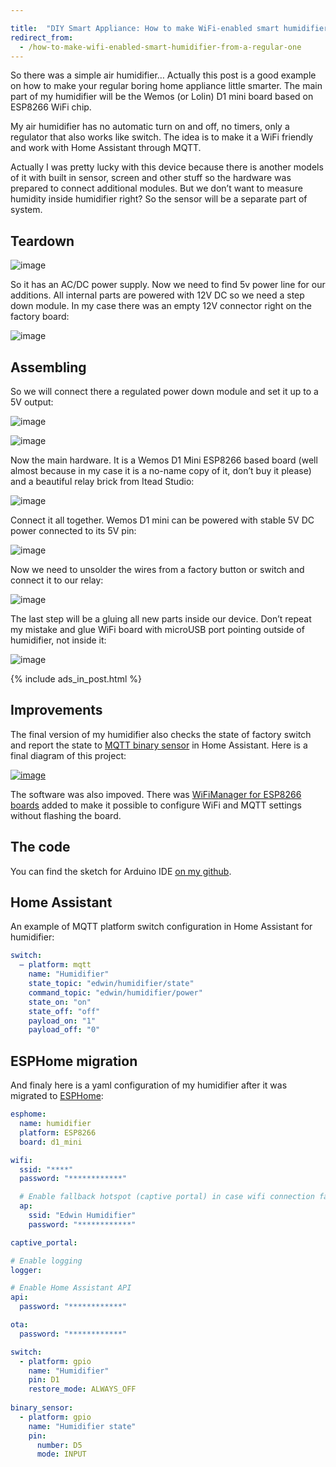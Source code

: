 ```yaml
---

title:  "DIY Smart Appliance: How to make WiFi-enabled smart humidifier from a regular one"
redirect_from:
  - /how-to-make-wifi-enabled-smart-humidifier-from-a-regular-one
---
```

So there was a simple air humidifier… Actually this post is a good example on how to make your regular boring home appliance little smarter. The main part of my humidifier will be the Wemos (or Lolin) D1 mini board based on ESP8266 WiFi chip.

My air humidifier has no automatic turn on and off, no timers, only a regulator that also works like switch. The idea is to make it a WiFi friendly and work with Home Assistant through MQTT.

Actually I was pretty lucky with this device because there is another models of it with built in sensor, screen and other stuff so the hardware was prepared to connect additional modules. But we don’t want to measure humidity inside humidifier right? So the sensor will be a separate part of system.

## Teardown
![image](/img/how-to-make-wifi-enabled-smart-humidifier-from-a-regular-one/001.jpg)

So it has an AC/DC power supply. Now we need to find 5v power line for our additions. All internal parts are powered with 12V DC so we need a step down module. In my case there was an empty 12V connector right on the factory board:

![image](/img/how-to-make-wifi-enabled-smart-humidifier-from-a-regular-one/IMG_20180809_225854719_LL-1024x768.jpg)

## Assembling
So we will connect there a regulated power down module and set it up to a 5V output:

![image](/img/how-to-make-wifi-enabled-smart-humidifier-from-a-regular-one/IMG_20180809_232228916-1024x768.jpg)

![image](/img/how-to-make-wifi-enabled-smart-humidifier-from-a-regular-one/IMG_20180809_232152411_LL-1024x768.jpg)

Now the main hardware. It is a Wemos D1 Mini ESP8266 based board (well almost because in my case it is a no-name copy of it, don’t buy it please) and a beautiful relay brick from Itead Studio:

![image](/img/how-to-make-wifi-enabled-smart-humidifier-from-a-regular-one/IMG_20180809_232324992-1024x768.jpg)

Connect it all together. Wemos D1 mini can be powered with stable 5V DC power connected to its 5V pin:

![image](/img/how-to-make-wifi-enabled-smart-humidifier-from-a-regular-one/IMG_20180809_232936237_LL-1024x905.jpg)

Now we need to unsolder the wires from a factory button or switch and connect it to our relay:

![image](/img/how-to-make-wifi-enabled-smart-humidifier-from-a-regular-one/IMG_20180809_234139616-1024x768.jpg)

The last step will be a gluing all new parts inside our device. Don’t repeat my mistake and glue WiFi board with microUSB port pointing outside of humidifier, not inside it:

![image](/img/how-to-make-wifi-enabled-smart-humidifier-from-a-regular-one/IMG_20180809_235904921-1024x768.jpg)

{% include ads_in_post.html %}

## Improvements

The final version of  my humidifier also checks the state of factory switch and report the state to [MQTT binary sensor](https://www.home-assistant.io/integrations/binary_sensor.mqtt/) in Home Assistant.  Here is a final diagram of this project:

[![image](/img/how-to-make-wifi-enabled-smart-humidifier-from-a-regular-one/humidifier_mqtt.png)](/img/how-to-make-wifi-enabled-smart-humidifier-from-a-regular-one/humidifier_mqtt.png)

The software was also impoved. There was [WiFiManager for ESP8266 boards](https://github.com/tzapu/WiFiManager) added to make it possible to configure WiFi and MQTT settings without flashing the board.

## The code

You can find the sketch for Arduino IDE [on my github](https://github.com/estevez-dev/edwin-home/tree/master/devices/humidifier_mqtt).

## Home Assistant

An example of MQTT platform switch configuration in Home Assistant for humidifier:

```yaml
switch:
  – platform: mqtt
    name: "Humidifier"
    state_topic: "edwin/humidifier/state"
    command_topic: "edwin/humidifier/power"
    state_on: "on"
    state_off: "off"
    payload_on: "1"
    payload_off: "0"
```

## ESPHome migration

And finaly here is a yaml configuration of my humidifier after it was migrated to [ESPHome](https://esphome.io/):

```yaml
esphome:
  name: humidifier
  platform: ESP8266
  board: d1_mini

wifi:
  ssid: "****"
  password: "************"

  # Enable fallback hotspot (captive portal) in case wifi connection fails
  ap:
    ssid: "Edwin Humidifier"
    password: "************"

captive_portal:

# Enable logging
logger:

# Enable Home Assistant API
api:
  password: "************"

ota:
  password: "************"

switch:
  - platform: gpio
    name: "Humidifier"
    pin: D1
    restore_mode: ALWAYS_OFF
    
binary_sensor:
  - platform: gpio
    name: "Humidifier state"
    pin:
      number: D5
      mode: INPUT
```